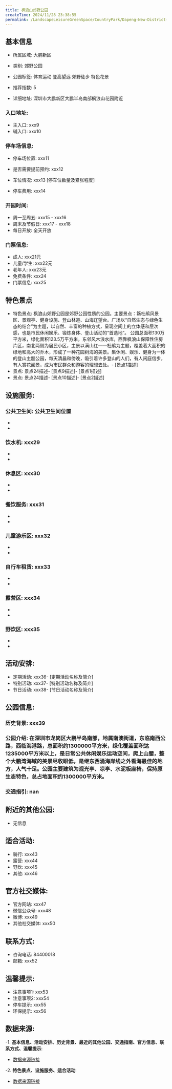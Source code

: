 ```yaml
---
title: 枫浪山郊野公园
createTime: 2024/11/28 23:38:55
permalink: /LandscapeLeisureGreenSpace/CountryPark/Dapeng-New-District-Fenglang-Mountain-Country-Park/
---
```


<ImageCard
  image="https://cgj.sz.gov.cn/img/4/4005/4005843/10774964.png"
  title="枫浪山郊野公园"
  description="在深圳市龙岗区大鹏半岛南部，地属南澳街道，东临南西公路，西临海港路，总面积约1300000平方米，绿化覆盖面积达1235"
  href="/"
  author="深圳公园"
  date="2024/11/28"
/>

## 基本信息

- 所属区域: 大鹏新区

- 类别: 郊野公园

- 公园标签: 体育运动 登高望远 郊野徒步 特色花景

- 推荐指数: 5

- 详细地址: 深圳市大鹏新区大鹏半岛南部枫浪山花园附近

### 入口地址:
- 主入口: xxx9
- 辅入口: xxx10
### 停车场信息:
- 停车场位置: xxx11

- 是否需要提前预约: xxx12

- 车位情况: xxx13 [停车位数量及紧张程度]

- 停车费用: xxx14

### 开园时间:
- 周一至周五: xxx15 - xxx16
- 周末及节假日: xxx17 - xxx18
- 每日开放: 全天开放

### 门票信息:
- 成人: xxx21元
- 儿童/学生: xxx22元
- 老年人: xxx23元
- 免费条件: xxx24
- 门票信息: xxx25
## 特色景点
- 特色景点: 枫浪山郊野公园是郊野公园性质的公园。主要景点：簕杜鹃风景区、景观亭、健身设施、登山林道、山海辽望台。广场以“自然生态与绿色生态的结合”为主题，以自然、丰富的种植方式，呈现空间上的立体感和层次感，也是市民休闲娱乐、锻炼身体、登山活动的“首选地”。 公园总面积130万平方米，绿化面积123.5万平方米，东邻风木浪水库，西靠枫浪山保障性住房片区，南北两侧为居民小区，主景以满山红——杜鹃为主题，覆盖着大面积的绿地和高大的乔木，形成了一种花园树海的美景。集休闲、娱乐、健身为一体的登山主题公园，每天清晨和傍晚，吸引着许多登山的人们，有人闲庭信步，有人赏花阅景，成为市民群众和游客的理想去处。- [景点1描述]
- 景点: 景点24描述- [景点9描述]- [景点1描述]
- 景点: 景点24描述- [景点10描述]- [景点2描述]
## 设施服务:
### 公共卫生间: 公共卫生间位置
- 
- 
### 饮水机: xxx29
- 
- 
### 休息区: xxx30
- 
- 
### 餐饮服务: xxx31
- 
- 
### 儿童游乐区: xxx32
- 
- 
### 自行车租赁: xxx33
- 
- 
### 露营区: xxx34
- 
- 
### 野炊区: xxx35

- 
- 
## 活动安排:
- 定期活动: xxx36- [定期活动名称及简介]
- 特别活动: xxx37- [特别活动名称及简介]
- 节日活动: xxx38- [节日活动名称及简介]
## 公园信息:
### 历史背景: xxx39
### 公园介绍: 在深圳市龙岗区大鹏半岛南部，地属南澳街道，东临南西公路，西临海港路，总面积约1300000平方米，绿化覆盖面积达1235000平方米以上，是日常公共休闲娱乐运动空间，爬上山腰，整个大鹏湾海域的美景尽收眼低，是继东西涌海岸线之外看海最佳的地方，人气十足。公园主要建筑为观光亭、凉亭、水泥板座椅，保持原生态特色，总占地面积约1300000平方米。
### 交通指引: nan

## 附近的其他公园:
- 无信息

## 适合活动:
- 骑行: xxx43
- 露营: xxx44
- 野炊: xxx45
- 其他: xxx46

## 官方社交媒体:
- 官方网站: xxx47
- 微信公众号: xxx48
- 微博: xxx49
- 其他社交媒体: xxx50

## 联系方式:
- 咨询电话: 84400018
- 邮箱: xxx52

## 温馨提示:
- 注意事项1: xxx53
- 注意事项2: xxx54
- 停车提示: xxx55
- 环保提示: xxx56

## 数据来源:
-1. **基本信息、活动安排、历史背景、最近的其他公园、交通指南、官方信息、联系方式、温馨提示**:
- [数据来源链接](xxx57)

-2. **特色景点、设施服务、适合活动**:
- [数据来源链接](xxx57)

